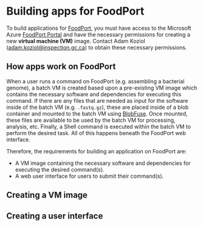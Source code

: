 # Building apps for FoodPort

To build applications for [FoodPort](http://10.148.57.4/), you must have access to the Microsoft Azure [FoodPort Portal](https://portal.azure.com/#home) and have the necessary permissions for creating a new **virtual machine (VM)** image.
Contact Adam Koziol ([adam.koziol@inspection.gc.ca](mailto:adam.koziol@inspection.gc.ca)) to obtain these necessary permissions.

## How apps work on FoodPort

When a user runs a command on FoodPort (e.g. assembling a bacterial genome), a batch VM is created based upon a pre-existing VM image which contains the necessary software and dependencies for executing this command.
If there are any files that are needed as input for the software inside of the batch VM (e.g. `.fastq.gz`), these are placed inside of a blob container and mounted to the batch VM using [BlobFuse](https://learn.microsoft.com/en-us/azure/storage/blobs/blobfuse2-what-is).
Once mounted, these files are available to be used by the batch VM for processing, analysis, etc.
Finally, a Shell command is executed within the batch VM to perform the desired task.
All of this happens beneath the FoodPort web interface.

Therefore, the requirements for building an application on FoodPort are:

- A VM image containing the necessary software and dependencies for executing the desired command(s).
- A web user interface for users to submit their command(s).

## Creating a VM image

## Creating a user interface

